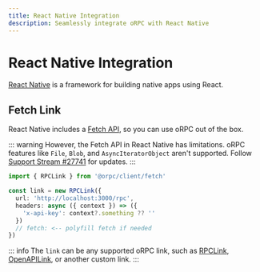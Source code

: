 ```yaml
---
title: React Native Integration
description: Seamlessly integrate oRPC with React Native
---
```


# React Native Integration

[React Native](https://reactnative.dev/) is a framework for building native apps using React.

## Fetch Link

React Native includes a [Fetch API](https://reactnative.dev/docs/network), so you can use oRPC out of the box.

::: warning
However, the Fetch API in React Native has limitations. oRPC features like `File`, `Blob`, and `AsyncIteratorObject` aren't supported. Follow [Support Stream #27741](https://github.com/facebook/react-native/issues/27741) for updates.
:::

```ts
import { RPCLink } from '@orpc/client/fetch'

const link = new RPCLink({
  url: 'http://localhost:3000/rpc',
  headers: async ({ context }) => ({
    'x-api-key': context?.something ?? ''
  })
  // fetch: <-- polyfill fetch if needed
})
```

::: info
The `link` can be any supported oRPC link, such as [RPCLink](/docs/client/rpc-link), [OpenAPILink](/docs/openapi/client/openapi-link), or another custom link.
:::
